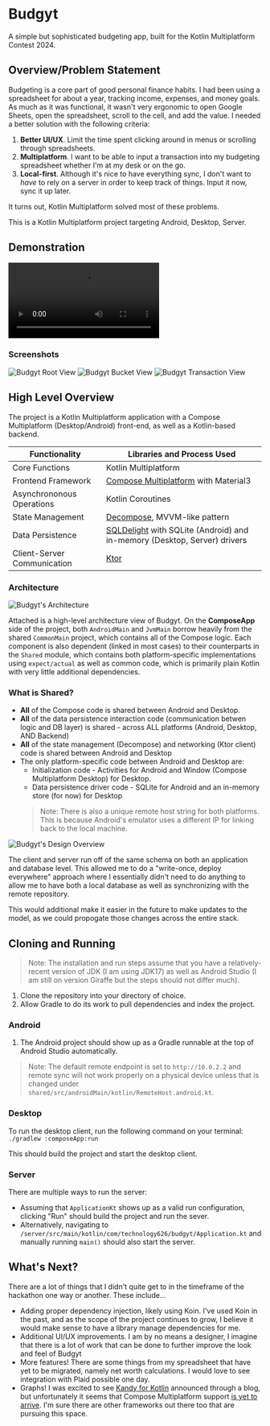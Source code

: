 # Budgyt
A simple but sophisticated budgeting app, built for the Kotlin Multiplatform Contest 2024.

## Overview/Problem Statement

Budgeting is a core part of good personal finance habits. I had been using a spreadsheet for about a year, tracking income, expenses, and money goals. As much as it was functional, it wasn't very ergonomic to open Google Sheets, open the spreadsheet, scroll to the cell, and add the value. I needed a better solution with the following criteria:

1. **Better UI/UX**. Limit the time spent clicking around in menus or scrolling through spreadsheets.
2. **Multiplatform**. I want to be able to input a transaction into my budgeting spreadsheet whether I'm at my desk or on the go.
3. **Local-first**. Although it's nice to have everything sync, I don't want to *have* to rely on a server in order to keep track of things. Input it now, sync it up later.

It turns out, Kotlin Multiplatform solved most of these problems.

This is a Kotlin Multiplatform project targeting Android, Desktop, Server.

## Demonstration
![Budgyt Demo Video](Budgyt_Demo_mp4.mp4)

### Screenshots
![Budgyt Root View](Budgyt-Root-View.png)
![Budgyt Bucket View](Budgyt-Bucket-View.png)
![Budgyt Transaction View](Budgyt-Transaction-View.png)

## High Level Overview
The project is a Kotlin Multiplatform application with a Compose Multiplatform (Desktop/Android) front-end, as well as a Kotlin-based backend.

| Functionality | Libraries and Process Used |
| -|-|
| Core Functions | Kotlin Multiplatform |
| Frontend Framework | [Compose Multiplatform](https://www.jetbrains.com/lp/compose-multiplatform/) with Material3
| Asynchrononous Operations | Kotlin Coroutines
| State Management | [Decompose](https://github.com/arkivanov/Decompose), MVVM-like pattern |
| Data Persistence | [SQLDelight](https://github.com/cashapp/sqldelight) with SQLite (Android) and in-memory (Desktop, Server) drivers |
| Client-Server Communication | [Ktor](https://ktor.io/) |

### Architecture
![Budgyt's Architecture](BudgytArchitecture.drawio.png)

Attached is a high-level architecture view of Budgyt. On the **ComposeApp** side of the project, both `AndroidMain` and `JvmMain` borrow heavily from the shared `CommonMain` project, which contains all of the Compose logic. Each component is also dependent (linked in most cases) to their counterparts in the `Shared` module, which contains both platform-specific implementations using `expect/actual` as well as common code, which is primarily plain Kotlin with very little additional dependencies.

### What is Shared?
- **All** of the Compose code is shared between Android and Desktop.
- **All** of the data persistence interaction code (communication betwen logic and DB layer) is shared - across ALL platforms (Android, Desktop, AND Backend)
- **All** of the state management (Decompose) and networking (Ktor client) code is shared between Android and Desktop
- The only platform-specific code between Android and Desktop are:
  - Initialization code - Activities for Android and Window (Compose Multiplatform Desktop) for Desktop.
  - Data persistence driver code - SQLite for Android and an in-memory store (for now) for Desktop
  > Note: There is also a unique remote host string for both platforms. This is because Android's emulator uses a different IP for linking back to the local machine.

![Budgyt's Design Overview](BudgytDesign.drawio.png)

The client and server run off of the same schema on both an application and database level. This allowed me to do a "write-once, deploy everywhere" approach where I essentially didn't need to do anything to allow me to have both a local database as well as synchronizing with the remote repository.

This would additional make it easier in the future to make updates to the model, as we could propogate those changes across the entire stack.

## Cloning and Running
> Note: The installation and run steps assume that you have a relatively-recent version of JDK (I am using JDK17) as well as Android Studio (I am still on version Giraffe but the steps should not differ much).
1. Clone the repository into your directory of choice.
2. Allow Gradle to do its work to pull dependencies and index the project.

### Android
1. The Android project should show up as a Gradle runnable at the top of Android Studio automatically.

> Note: The default remote endpoint is set to `http://10.0.2.2` and remote sync will not work properly on a physical device unless that is changed under `shared/src/androidMain/kotlin/RemoteHost.android.kt`.

### Desktop
To run the desktop client, run the following command on your terminal:
`./gradlew :composeApp:run`

This should build the project and start the desktop client.

### Server
There are multiple ways to run the server:
- Assuming that `ApplicationKt` shows up as a valid run configuration, clicking "Run" should build the project and run the sever.
- Alternatively, navigating to `/server/src/main/kotlin/com/technology626/budgyt/Application.kt` and manually running `main()` should also start the server.

## What's Next?
There are a lot of things that I didn't quite get to in the timeframe of the hackathon one way or another. These include...
- Adding proper dependency injection, likely using Koin. I've used Koin in the past, and as the scope of the project continues to grow, I believe it would make sense to have a library manage dependencies for me.
- Additional UI/UX improvements. I am by no means a designer, I imagine that there is a lot of work that can be done to further improve the look and feel of Budgyt
- More features! There are some things from my spreadsheet that have yet to be migrated, namely net worth calculations. I would love to see integration with Plaid possible one day.
- Graphs! I was excited to see [Kandy for Kotlin](https://github.com/Kotlin/kandy) announced through a blog, but unfortunately it seems that Compose Multiplatform support [is yet to arrive](https://github.com/Kotlin/kandy/issues/270). I'm sure there are other frameworks out there too that are pursuing this space. 